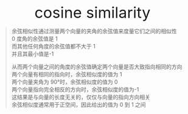 <div style="text-align: center;font-size: 40px;">cosine similarity</div>

> 余弦相似性通过测量两个向量的夹角的余弦值来度量它们之间的相似性 \
> 0 度角的余弦值是 1 \
> 而其他任何角度的余弦值都不大于 1 \
> 并且其最小值是-1 
> 
> 从而两个向量之间的角度的余弦值确定两个向量是否大致指向相同的方向 \
> 两个向量有相同的指向时，余弦相似度的值为 1 \
> 两个向量夹角为 90°时，余弦相似度的值为 0 \
> 两个向量指向完全相反的方向时，余弦相似度的值为-1 \
> 这结果是与向量的长度无关的，仅仅与向量的指向方向相关 \
> 余弦相似度通常用于正空间，因此给出的值为 0 到 1 之间